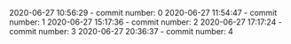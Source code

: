 2020-06-27 10:56:29 - commit number: 0
2020-06-27 11:54:47 - commit number: 1
2020-06-27 15:17:36 - commit number: 2
2020-06-27 17:17:24 - commit number: 3
2020-06-27 20:36:37 - commit number: 4

